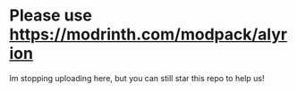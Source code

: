 # Please use https://modrinth.com/modpack/alyrion
Im stopping uploading here, but you can still star this repo to help us!
